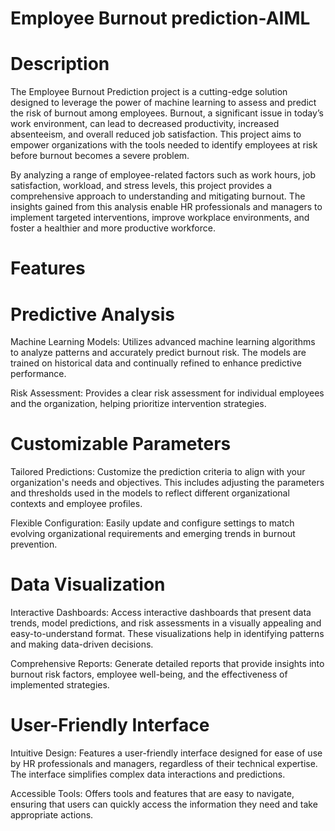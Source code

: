 # Employee Burnout prediction-AIML
# Description
The Employee Burnout Prediction project is a cutting-edge solution designed to leverage the power of machine learning to assess and predict the risk of burnout among employees. Burnout, a significant issue in today’s work environment, can lead to decreased productivity, increased absenteeism, and overall reduced job satisfaction. This project aims to empower organizations with the tools needed to identify employees at risk before burnout becomes a severe problem.

By analyzing a range of employee-related factors such as work hours, job satisfaction, workload, and stress levels, this project provides a comprehensive approach to understanding and mitigating burnout. The insights gained from this analysis enable HR professionals and managers to implement targeted interventions, improve workplace environments, and foster a healthier and more productive workforce.

# Features
# Predictive Analysis
Machine Learning Models: Utilizes advanced machine learning algorithms to analyze patterns and accurately predict burnout risk. The models are trained on historical data and continually refined to enhance predictive performance.

Risk Assessment: Provides a clear risk assessment for individual employees and the organization, helping prioritize intervention strategies.
# Customizable Parameters
Tailored Predictions: Customize the prediction criteria to align with your organization's needs and objectives. This includes adjusting the parameters and thresholds used in the models to reflect different organizational contexts and employee profiles.

Flexible Configuration: Easily update and configure settings to match evolving organizational requirements and emerging trends in burnout prevention.
# Data Visualization
Interactive Dashboards: Access interactive dashboards that present data trends, model predictions, and risk assessments in a visually appealing and easy-to-understand format. These visualizations help in identifying patterns and making data-driven decisions.

Comprehensive Reports: Generate detailed reports that provide insights into burnout risk factors, employee well-being, and the effectiveness of implemented strategies.

# User-Friendly Interface
Intuitive Design: Features a user-friendly interface designed for ease of use by HR professionals and managers, regardless of their technical expertise. The interface simplifies complex data interactions and predictions.

Accessible Tools: Offers tools and features that are easy to navigate, ensuring that users can quickly access the information they need and take appropriate actions.
